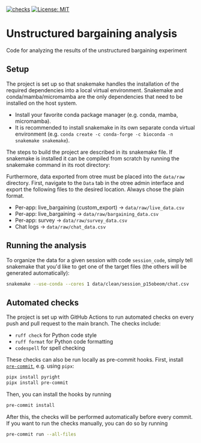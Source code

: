 [![checks](https://github.com/stanmart/unstructured-bargaining-analysis/actions/workflows/ci.yml/badge.svg)](https://github.com/stanmart/unstructured-bargaining-analysis/actions/workflows/ci.yml)
[![License: MIT](https://img.shields.io/badge/license-MIT-blue)](https://opensource.org/licenses/MIT)

# Unstructured bargaining analysis
Code for analyzing the results of the unstructured bargaining experiment

## Setup

The project is set up so that snakemake handles the installation of the required dependencies into a local virtual environment. Snakemake and conda/mamba/micromamba are the only dependencies that need to be installed on the host system.

 - Install your favorite conda package manager (e.g. conda, mamba, micromamba).
 - It is recommended to install snakemake in its own separate conda virtual environment (e.g. `conda create -c conda-forge -c bioconda -n snakemake snakemake`).

The steps to build the project are described in its snakemake file. If snakemake is installed it can be compiled from scratch by running the snakemake command in its root directory:

Furthermore, data exported from otree must be placed into the `data/raw` directory. First, navigate to the `Data` tab in the otree admin interface and export the following files to the desired location. Always chose the plain format.

 - Per-app: live_bargaining (custom_export) → `data/raw/live_data.csv`
 - Per-app: live_bargaining → `data/raw/bargaining_data.csv`
 - Per-app: survey → `data/raw/survey_data.csv`
 - Chat logs → `data/raw/chat_data.csv`

## Running the analysis

To organize the data for a given session with code `session_code`, simply tell snakemake that you'd like to get one of the target files (the others will be generated automatically):

```bash
snakemake --use-conda --cores 1 data/clean/session_p15obeom/chat.csv
```

## Automated checks

The project is set up with GitHub Actions to run automated checks on every push and pull request to the main branch. The checks include:
 - `ruff check` for Python code style
 - `ruff format` for Python code formatting
 - `codespell` for spell checking

These checks can also be run locally as pre-commit hooks. First, install [`pre-commit`](https://pre-commit.com/#install), e.g. using `pipx`:

```bash
pipx install pyright
pipx install pre-commit
```

Then, you can install the hooks by running
```bash
pre-commit install
```
After this, the checks will be performed automatically before every commit. If you want to run the checks manually, you can do so by running

```bash
pre-commit run --all-files
```

